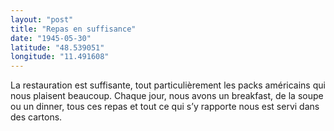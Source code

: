 ```yaml
---
layout: "post"
title: "Repas en suffisance"
date: "1945-05-30"
latitude: "48.539051"
longitude: "11.491608"
---
```


La restauration est suffisante, tout particulièrement les packs américains qui nous plaisent beaucoup. Chaque jour, nous avons un breakfast, de la soupe ou un dinner, tous ces repas et tout ce qui s’y rapporte nous est servi dans des cartons.


<div class="histoire"></div>

<div class="commentaire"></div>